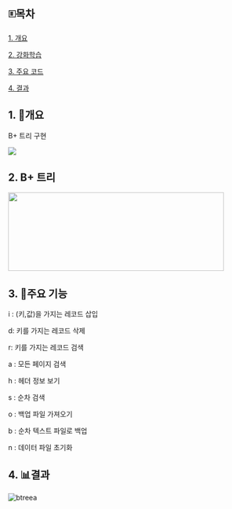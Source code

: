 ## 🗉목차
[1. 개요](#1-개요)

[2. 강화학습](#2-강화학습)

[3. 주요 코드](#3-주요-코드)

[4. 결과](#4-결과)

## 1. 🌳개요

B+ 트리 구현

<img src="https://img.shields.io/badge/c++-00599C?style=flat-square&logo=c%2B%2B&logoColor=white">

## 2. B+ 트리
<img src="https://github.com/user-attachments/assets/23c7fe29-dddf-4b57-abe7-489a6ebda450" width="440" height="160"/>

## 3. 🔧주요 기능

i : (키,값)을 가지는 레코드 삽입

d: 키를 가지는 레코드 삭제

r: 키를 가지는 레코드 검색

a : 모든 페이지 검색

h : 헤더 정보 보기

s : 순차 검색

o : 백업 파일 가져오기

b : 순차 텍스트 파일로 백업

n : 데이터 파일 초기화

## 4. 📊결과

![btreea](https://github.com/user-attachments/assets/81146467-1a97-41d6-9bd4-b3db8c75255b)
